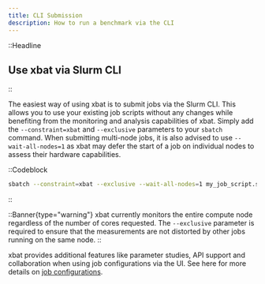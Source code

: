 ```yaml
---
title: CLI Submission
description: How to run a benchmark via the CLI
---
```


::Headline

## Use xbat via Slurm CLI

::

The easiest way of using xbat is to submit jobs via the Slurm CLI. This allows you to use your existing job scripts without any changes while benefiting from the monitoring and analysis capabilities of xbat. Simply add the `--constraint=xbat` and `--exclusive` parameters to your `sbatch` command. When submitting multi-node jobs, it is also advised to use `--wait-all-nodes=1` as xbat may defer the start of a job on individual nodes to assess their hardware capabilities.

::Codeblock

```bash
sbatch --constraint=xbat --exclusive --wait-all-nodes=1 my_job_script.sh
```

::

::Banner{type="warning"}
xbat currently monitors the entire compute node regardless of the number of cores requested. The `--exclusive` parameter is required to ensure that the measurements are not distorted by other jobs running on the same node.
::

xbat provides additional features like parameter studies, API support and collaboration when using job configurations via the UI. See here for more details on [job configurations](./job-configuration).
